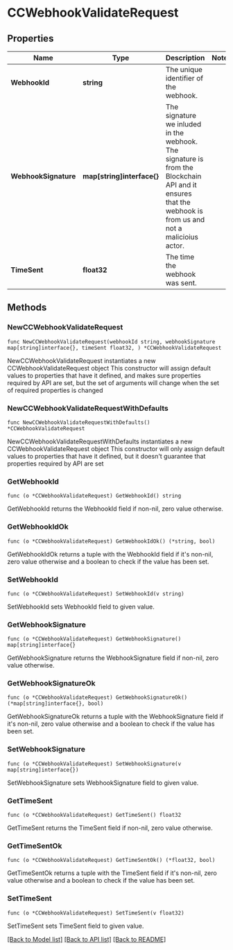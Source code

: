 # CCWebhookValidateRequest

## Properties

Name | Type | Description | Notes
------------ | ------------- | ------------- | -------------
**WebhookId** | **string** | The unique identifier of the webhook.  | 
**WebhookSignature** | **map[string]interface{}** | The signature we inluded in the webhook. The signature is from the Blockchain API and it ensures that the webhook is from us and not a malicioius actor.  | 
**TimeSent** | **float32** | The time the webhook was sent.  | 

## Methods

### NewCCWebhookValidateRequest

`func NewCCWebhookValidateRequest(webhookId string, webhookSignature map[string]interface{}, timeSent float32, ) *CCWebhookValidateRequest`

NewCCWebhookValidateRequest instantiates a new CCWebhookValidateRequest object
This constructor will assign default values to properties that have it defined,
and makes sure properties required by API are set, but the set of arguments
will change when the set of required properties is changed

### NewCCWebhookValidateRequestWithDefaults

`func NewCCWebhookValidateRequestWithDefaults() *CCWebhookValidateRequest`

NewCCWebhookValidateRequestWithDefaults instantiates a new CCWebhookValidateRequest object
This constructor will only assign default values to properties that have it defined,
but it doesn't guarantee that properties required by API are set

### GetWebhookId

`func (o *CCWebhookValidateRequest) GetWebhookId() string`

GetWebhookId returns the WebhookId field if non-nil, zero value otherwise.

### GetWebhookIdOk

`func (o *CCWebhookValidateRequest) GetWebhookIdOk() (*string, bool)`

GetWebhookIdOk returns a tuple with the WebhookId field if it's non-nil, zero value otherwise
and a boolean to check if the value has been set.

### SetWebhookId

`func (o *CCWebhookValidateRequest) SetWebhookId(v string)`

SetWebhookId sets WebhookId field to given value.


### GetWebhookSignature

`func (o *CCWebhookValidateRequest) GetWebhookSignature() map[string]interface{}`

GetWebhookSignature returns the WebhookSignature field if non-nil, zero value otherwise.

### GetWebhookSignatureOk

`func (o *CCWebhookValidateRequest) GetWebhookSignatureOk() (*map[string]interface{}, bool)`

GetWebhookSignatureOk returns a tuple with the WebhookSignature field if it's non-nil, zero value otherwise
and a boolean to check if the value has been set.

### SetWebhookSignature

`func (o *CCWebhookValidateRequest) SetWebhookSignature(v map[string]interface{})`

SetWebhookSignature sets WebhookSignature field to given value.


### GetTimeSent

`func (o *CCWebhookValidateRequest) GetTimeSent() float32`

GetTimeSent returns the TimeSent field if non-nil, zero value otherwise.

### GetTimeSentOk

`func (o *CCWebhookValidateRequest) GetTimeSentOk() (*float32, bool)`

GetTimeSentOk returns a tuple with the TimeSent field if it's non-nil, zero value otherwise
and a boolean to check if the value has been set.

### SetTimeSent

`func (o *CCWebhookValidateRequest) SetTimeSent(v float32)`

SetTimeSent sets TimeSent field to given value.



[[Back to Model list]](../README.md#documentation-for-models) [[Back to API list]](../README.md#documentation-for-api-endpoints) [[Back to README]](../README.md)



